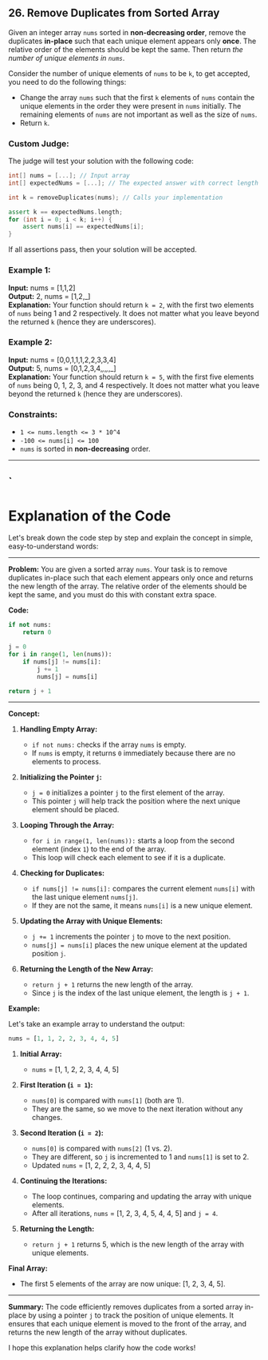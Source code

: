 
## 26. Remove Duplicates from Sorted Array

Given an integer array `nums` sorted in **non-decreasing order**, remove the duplicates **in-place** such that each unique element appears only **once**. The relative order of the elements should be kept the same. Then return *the number of unique elements in `nums`*.

Consider the number of unique elements of `nums` to be `k`, to get accepted, you need to do the following things:
- Change the array `nums` such that the first `k` elements of `nums` contain the unique elements in the order they were present in `nums` initially. The remaining elements of `nums` are not important as well as the size of `nums`.
- Return `k`.

### Custom Judge:
The judge will test your solution with the following code:
```cpp
int[] nums = [...]; // Input array
int[] expectedNums = [...]; // The expected answer with correct length

int k = removeDuplicates(nums); // Calls your implementation

assert k == expectedNums.length;
for (int i = 0; i < k; i++) {
    assert nums[i] == expectedNums[i];
}
```
If all assertions pass, then your solution will be accepted.

### Example 1:
**Input:** nums = [1,1,2]  
**Output:** 2, nums = [1,2,_]  
**Explanation:** Your function should return `k = 2`, with the first two elements of `nums` being 1 and 2 respectively. It does not matter what you leave beyond the returned `k` (hence they are underscores).

### Example 2:
**Input:** nums = [0,0,1,1,1,2,2,3,3,4]  
**Output:** 5, nums = [0,1,2,3,4,_,_,_,_,_]  
**Explanation:** Your function should return `k = 5`, with the first five elements of `nums` being 0, 1, 2, 3, and 4 respectively. It does not matter what you leave beyond the returned `k` (hence they are underscores).

### Constraints:
- `1 <= nums.length <= 3 * 10^4`
- `-100 <= nums[i] <= 100`
- `nums` is sorted in **non-decreasing** order.

---
`
---





# Explanation of the Code

Let's break down the code step by step and explain the concept in simple, easy-to-understand words:

---

**Problem:**
You are given a sorted array `nums`. Your task is to remove duplicates in-place such that each element appears only once and returns the new length of the array. The relative order of the elements should be kept the same, and you must do this with constant extra space.

**Code:**
```python
if not nums:
    return 0

j = 0
for i in range(1, len(nums)):
    if nums[j] != nums[i]:
        j += 1
        nums[j] = nums[i]

return j + 1
```

---

**Concept:**

1. **Handling Empty Array:**
   - `if not nums:` checks if the array `nums` is empty.
   - If `nums` is empty, it returns `0` immediately because there are no elements to process.

2. **Initializing the Pointer `j`:**
   - `j = 0` initializes a pointer `j` to the first element of the array.
   - This pointer `j` will help track the position where the next unique element should be placed.

3. **Looping Through the Array:**
   - `for i in range(1, len(nums)):` starts a loop from the second element (index `1`) to the end of the array.
   - This loop will check each element to see if it is a duplicate.

4. **Checking for Duplicates:**
   - `if nums[j] != nums[i]:` compares the current element `nums[i]` with the last unique element `nums[j]`.
   - If they are not the same, it means `nums[i]` is a new unique element.

5. **Updating the Array with Unique Elements:**
   - `j += 1` increments the pointer `j` to move to the next position.
   - `nums[j] = nums[i]` places the new unique element at the updated position `j`.

6. **Returning the Length of the New Array:**
   - `return j + 1` returns the new length of the array.
   - Since `j` is the index of the last unique element, the length is `j + 1`.

**Example:**

Let's take an example array to understand the output:

```python
nums = [1, 1, 2, 2, 3, 4, 4, 5]
```

1. **Initial Array:**
   - `nums` = [1, 1, 2, 2, 3, 4, 4, 5]

2. **First Iteration (`i = 1`):**
   - `nums[0]` is compared with `nums[1]` (both are 1).
   - They are the same, so we move to the next iteration without any changes.

3. **Second Iteration (`i = 2`):**
   - `nums[0]` is compared with `nums[2]` (1 vs. 2).
   - They are different, so `j` is incremented to 1 and `nums[1]` is set to 2.
   - Updated `nums` = [1, 2, 2, 2, 3, 4, 4, 5]

4. **Continuing the Iterations:**
   - The loop continues, comparing and updating the array with unique elements.
   - After all iterations, `nums` = [1, 2, 3, 4, 5, 4, 4, 5] and `j = 4`.

5. **Returning the Length:**
   - `return j + 1` returns 5, which is the new length of the array with unique elements.

**Final Array:**
- The first 5 elements of the array are now unique: [1, 2, 3, 4, 5].

---

**Summary:**
The code efficiently removes duplicates from a sorted array in-place by using a pointer `j` to track the position of unique elements. It ensures that each unique element is moved to the front of the array, and returns the new length of the array without duplicates.

I hope this explanation helps clarify how the code works!